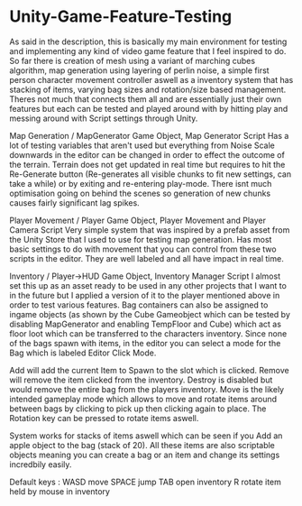 # Unity-Game-Feature-Testing

As said in the description, this is basically my main environment for testing and implementing any kind of video game feature that I feel inspired to do. So far there is creation of mesh using a variant of marching cubes algorithm, map generation using layering of perlin noise, a simple first person character movement controller aswell as a inventory system that has stacking of items, varying bag sizes and rotation/size based management. Theres not much that connects them all and are essentially just their own features but each can be tested and played around with by hitting play and messing around with Script settings through Unity.

Map Generation / MapGenerator Game Object, Map Generator Script
Has a lot of testing variables that aren't used but everything from Noise Scale downwards in the editor can be changed in order to effect the outcome of the terrain. Terrain does not get updated in real time but requires to hit the Re-Generate button (Re-generates all visible chunks to fit new settings, can take a while) or by exiting and re-entering play-mode. There isnt much optimisation going on behind the scenes so generation of new chunks causes fairly significant lag spikes.

Player Movement / Player Game Object, Player Movement and Player Camera Script
Very simple system that was inspired by a prefab asset from the Unity Store that I used to use for testing map generation. Has most basic settings to do with movement that you can control from these two scripts in the editor. They are well labeled and all have impact in real time.

Inventory / Player->HUD Game Object, Inventory Manager Script
I almost set this up as an asset ready to be used in any other projects that I want to in the future but I applied a version of it to the player mentioned above in order to test various features. Bag containers can also be assigned to ingame objects (as shown by the Cube Gameobject which can be tested by disabling MapGenerator and enabling TempFloor and Cube) which act as floor loot which can be transferred to the characters inventory. Since none of the bags spawn with items, in the editor you can select a mode for the Bag which is labeled Editor Click Mode. 

Add will add the current Item to Spawn to the slot which is clicked.
Remove will remove the item clicked from the inventory.
Destroy is disabled but would remove the entire bag from the players inventory.
Move is the likely intended gameplay mode which allows to move and rotate items around between bags by clicking to pick up then clicking again to place. The Rotation key can be pressed to rotate items aswell.

System works for stacks of items aswell which can be seen if you Add an apple object to the bag (stack of 20). All these items are also scriptable objects meaning you can create a bag or an item and change its settings incredbily easily.

Default keys : WASD move
               SPACE jump
               TAB  open inventory
               R    rotate item held by mouse in inventory
